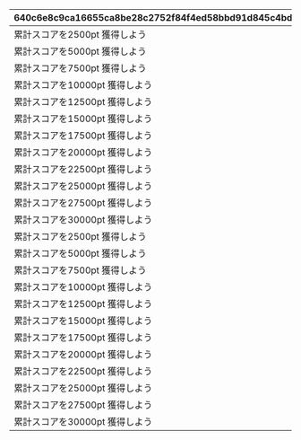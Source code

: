 |640c6e8c9ca16655ca8be28c2752f84f4ed58bbd91d845c4bd6b6c492d64e692|9060e97db931c714336218825c6bf542eb89fdd1e65e73d7c0f3fcd08e2d5c2c|32d2a2f1e47114adb19df2c8a0bcaa35e7c8ba9cfc59546b26e5429eece0e427|4c6f59b9735a52c91b2614414019f55131c1404316f0c458b8625fb488a85dfb|22dd6372090be80c729f9471a0f8924a77ceaf8aee51c1ceeda745bd9e9d2b64|9e8f5f1d336f82fe9720b3bc2c30bd6ee4526c48992451088b77796eb2a82d4a|f3948da4365994e5c6d577b5826bc65014282228abe9f3a4a54741a0be80162e|
| --- | --- | --- | --- | --- | --- | --- |
|累計スコアを2500pt 獲得しよう|5126700|94002|50000|1|12|2500|
|累計スコアを5000pt 獲得しよう|0|94002|50000|1|12|5000|
|累計スコアを7500pt 獲得しよう|0|94002|50000|1|12|7500|
|累計スコアを10000pt 獲得しよう|5126701|2839|1|1|7|10000|
|累計スコアを12500pt 獲得しよう|0|94002|80000|1|12|12500|
|累計スコアを15000pt 獲得しよう|0|94002|80000|1|12|15000|
|累計スコアを17500pt 獲得しよう|0|94002|80000|1|12|17500|
|累計スコアを20000pt 獲得しよう|5126702|91002|25|1|8|20000|
|累計スコアを22500pt 獲得しよう|0|94002|100000|1|12|22500|
|累計スコアを25000pt 獲得しよう|0|94002|100000|1|12|25000|
|累計スコアを27500pt 獲得しよう|0|91002|100|1|8|27500|
|累計スコアを30000pt 獲得しよう|5126703|11001262|1|1|15|30000|
|累計スコアを2500pt 獲得しよう|5126710|94002|50000|2|12|2500|
|累計スコアを5000pt 獲得しよう|0|94002|50000|2|12|5000|
|累計スコアを7500pt 獲得しよう|0|94002|50000|2|12|7500|
|累計スコアを10000pt 獲得しよう|5126711|2840|1|2|7|10000|
|累計スコアを12500pt 獲得しよう|0|94002|80000|2|12|12500|
|累計スコアを15000pt 獲得しよう|0|94002|80000|2|12|15000|
|累計スコアを17500pt 獲得しよう|0|94002|80000|2|12|17500|
|累計スコアを20000pt 獲得しよう|5126712|91002|25|2|8|20000|
|累計スコアを22500pt 獲得しよう|0|94002|100000|2|12|22500|
|累計スコアを25000pt 獲得しよう|0|94002|100000|2|12|25000|
|累計スコアを27500pt 獲得しよう|0|91002|100|2|8|27500|
|累計スコアを30000pt 獲得しよう|5126713|11001263|1|2|15|30000|